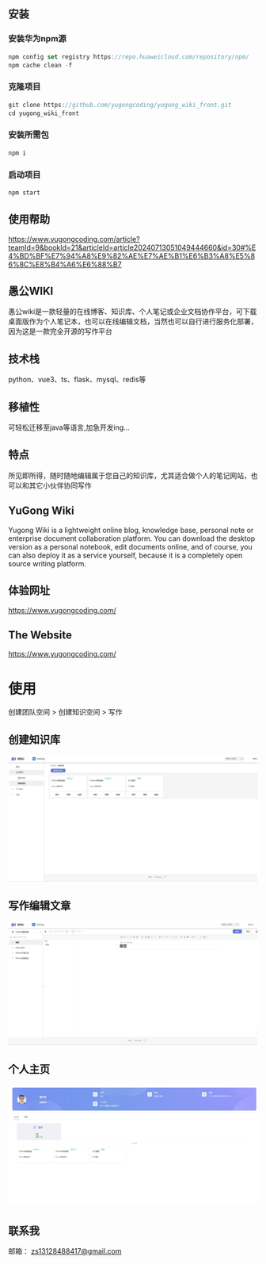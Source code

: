 
## 安装

### 安装华为npm源

```js
npm config set registry https://repo.huaweicloud.com/repository/npm/
npm cache clean -f
```

### 克隆项目

```js
git clone https://github.com/yugongcoding/yugong_wiki_front.git
cd yugong_wiki_front
```

### 安装所需包

```js
npm i
```

### 启动项目

```js
npm start
```

## 使用帮助

https://www.yugongcoding.com/article?teamId=9&bookId=21&articleId=article20240713051049444660&id=30#%E4%BD%BF%E7%94%A8%E9%82%AE%E7%AE%B1%E6%B3%A8%E5%86%8C%E8%B4%A6%E6%88%B7

## 愚公WIKI

愚公wiki是一款轻量的在线博客、知识库、个人笔记或企业文档协作平台，可下载桌面版作为个人笔记本，也可以在线编辑文档，当然也可以自行进行服务化部署，因为这是一款完全开源的写作平台

## 技术栈

python、vue3、ts、flask、mysql、redis等

## 移植性

可轻松迁移至java等语言,加急开发ing...

## 特点

所见即所得，随时随地编辑属于您自己的知识库，尤其适合做个人的笔记网站，也可以和其它小伙伴协同写作

## YuGong Wiki

Yugong Wiki is a lightweight online blog, knowledge base, personal note or enterprise document collaboration platform. You can download the desktop version as a personal notebook, edit documents online, and of course, you can also deploy it as a service yourself, because it is a completely open source writing platform.

## 体验网址

https://www.yugongcoding.com/

## The Website

https://www.yugongcoding.com/

# 使用

创建团队空间 > 创建知识空间 > 写作

## 创建知识库

![image](https://github.com/yugongcoding/yugong_wiki/blob/main/1.png)

## 写作编辑文章

![image](https://github.com/yugongcoding/yugong_wiki/blob/main/2.png)

## 个人主页

![image](https://github.com/yugongcoding/yugong_wiki/blob/main/3.png)

## 联系我

邮箱： zs13128488417@gmail.com
